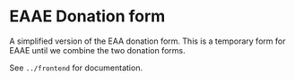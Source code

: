 # EAAE Donation form
A simplified version of the EAA donation form. This is a temporary form for EAAE until we combine the two donation forms.

See `../frontend` for documentation.